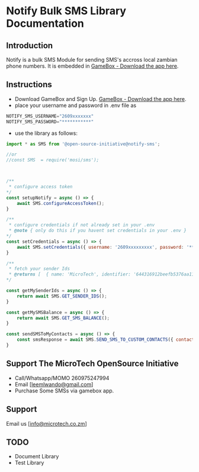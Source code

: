 # Notify Bulk SMS Library Documentation

## Introduction

Notify is a bulk SMS Module for sending SMS's accross local zambian phone numbers. It is embedded in [GameBox - Download the app here](https://olympusmedia.co.zm).

## Instructions

- Download GameBox and Sign Up. [GameBox - Download the app here](https://olympusmedia.co.zm).
- place your username and password in .env file as

```js
NOTIFY_SMS_USERNAME="2609xxxxxxx"
NOTIFY_SMS_PASSWORD="***********"
```

- use the library as follows:

```js
import * as SMS from '@open-source-initiative@notify-sms';

//or
//const SMS  = require('mosi/sms');



/**
 * configure access token
*/
const setupNotify = async () => {
    await SMS.configureAccessToken();
}

/**
 * configure credentials if not already set in your .env
 * @note { only do this if you havent set credentials in your .env }
*/
const setCredentials = async () => {
    await SMS.setCredentials({ username: '2609xxxxxxxxx', password: '********' });
}

/**
 * fetch your sender Ids
 * @returns [  { name: 'MicroTech', identifier: '644316912beefb5376aa11f2' }, ... ]
*/

const getMySenderIds = async () => {
    return await SMS.GET_SENDER_IDS();
}

const getMySMSBalance = async () => {
    return await SMS.GET_SMS_BALANCE();
}

const sendSMSToMyContacts = async () => {
    const smsResponse = await SMS.SEND_SMS_TO_CUSTOM_CONTACTS({ contacts: [ '2609xxxxxxxx' ], senderId: "644316912beefb5376aa11f2", message: 'Notify SMS::Test Message::Hello Zambia!!!' });
}

```

## Support The MicroTech OpenSource Initiative
- Call/Whatsapp/MOMO 260975247994
- Email [leemlwando@gmail.com]
- Purchase Some SMSs via gamebox app.

## Support

Email us [info@microtech.co.zm]




## TODO

- Document Library
- Test Library